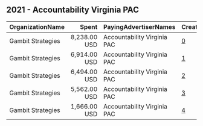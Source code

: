 ## 2021 - Accountability Virginia PAC 
|OrganizationName|Spent|PayingAdvertiserNames|CreativeUrls|Impressions|Genders|AgeBrackets|CountryCodes|BillingAddresses|CandidateBallotInformation|
|:---|---:|:---|:---|---:|:---|:---|:---|:---|:---|
|Gambit Strategies|8,238.00 USD|Accountability Virginia PAC|[0](https://www.snap.com/political-ads/asset/607afb20254d896329bf0ea15097acf9bd1fd9bf8af987729e8ab2377304052a?mediaType=mp4)|331,027||18-49|united states|"2939 Van Ness St NW #1006,Washington,20008,US"||
|Gambit Strategies|6,914.00 USD|Accountability Virginia PAC|[1](https://www.snap.com/political-ads/asset/54866d9661fe4e165c13e5a9be8e6e1c0ce8d67991fd62dde9cff54d0e8ba55f?mediaType=png)|1,240,850||18-49|united states|"2939 Van Ness St NW #1006,Washington,20008,US"||
|Gambit Strategies|6,494.00 USD|Accountability Virginia PAC|[2](https://www.snap.com/political-ads/asset/d51e8d0f4c4026ae45f6b91ab83116ebd32b84f37e819f997fbda559a2c5fd79?mediaType=png)|1,185,015||18-49|united states|"2939 Van Ness St NW #1006,Washington,20008,US"||
|Gambit Strategies|5,562.00 USD|Accountability Virginia PAC|[3](https://www.snap.com/political-ads/asset/a396fad463eea11d1b465c3207fef23ff93ac707c37b7d25bfa73be1bb6e1144?mediaType=png)|1,013,755||18-49|united states|"2939 Van Ness St NW #1006,Washington,20008,US"||
|Gambit Strategies|1,666.00 USD|Accountability Virginia PAC|[4](https://www.snap.com/political-ads/asset/7616f23a42c71f4193be6a9e5951f2780d630ba3d8aa5660c331603cc324ec1c?mediaType=mp4)|408,066||18-49|united states|"2939 Van Ness St NW #1006,Washington,20008,US"||
